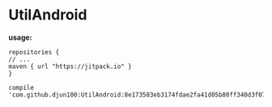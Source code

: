 # UtilAndroid
**usage:**

    repositories {
    // ...
    maven { url "https://jitpack.io" }
    }

    compile 'com.github.djun100:UtilAndroid:8e173583eb3174fdae2fa41d05b80ff340d3f07b'